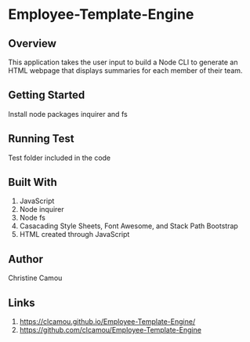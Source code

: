 # Employee-Template-Engine

## Overview 
This application takes the user input to build a Node CLI to generate an HTML webpage that displays summaries for each member of their team. 

## Getting Started 
Install node packages inquirer and fs 

## Running Test 
Test folder included in the code 

## Built With 
1. JavaScript
2. Node inquirer
3. Node fs 
4. Casacading Style Sheets, Font Awesome, and Stack Path Bootstrap
5. HTML created through JavaScript

## Author
Christine Camou

## Links 
1. https://clcamou.github.io/Employee-Template-Engine/
2. https://github.com/clcamou/Employee-Template-Engine